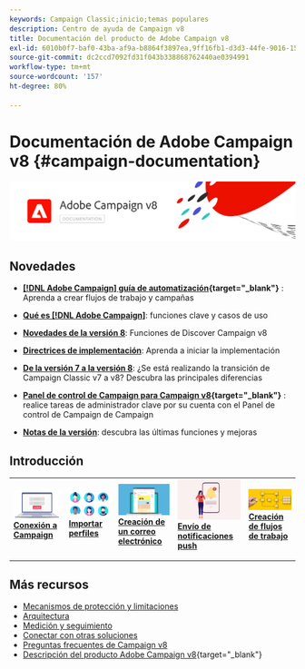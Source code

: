 ```yaml
---
keywords: Campaign Classic;inicio;temas populares
description: Centro de ayuda de Campaign v8
title: Documentación del producto de Adobe Campaign v8
exl-id: 6010b0f7-baf0-43ba-af9a-b8864f3897ea,9ff16fb1-d3d3-44fe-9016-15abffdbc74e
source-git-commit: dc2ccd7092fd31f043b338868762440ae0394991
workflow-type: tm+mt
source-wordcount: '157'
ht-degree: 80%

---
```


# Documentación de Adobe Campaign v8 {#campaign-documentation}

![](assets/banner-documentationv8.png)

## Novedades

* **[[!DNL Adobe Campaign] guía de automatización](https://experienceleague.adobe.com/docs/campaign/automation/home.html?lang=es){target="_blank"}** : Aprenda a crear flujos de trabajo y campañas

* **[Qué es [!DNL Adobe Campaign]](start/get-started.md)**: funciones clave y casos de uso

* **[Novedades de la versión 8](start/whats-new.md)**: Funciones de Discover Campaign v8

* **[Directrices de implementación](start/implement.md)**: Aprenda a iniciar la implementación

* **[De la versión 7 a la versión 8](start/v7-to-v8.md)**: ¿Se está realizando la transición de Campaign Classic v7 a v8? Descubra las principales diferencias

* **[Panel de control de Campaign para Campaign v8](https://experienceleague.adobe.com/docs/control-panel/using/discover-control-panel/key-features.html?lang=es){target="_blank"}** : realice tareas de administrador clave por su cuenta con el Panel de control de Campaign de Campaign

* **[Notas de la versión](start/release-notes.md)**: descubra las últimas funciones y mejoras


## Introducción


<table style="table-layout:fixed"><tr style="border: 0;">
<td>
<a href="start/connect.md">
<img alt="Conexión a Campaign v8" src="start/assets/do-not-localize/login.jpeg">
</a>
<div><a href="start/connect.md"><strong>Conexión a Campaign</strong>
</div>
<p>
</td>
<td>
<a href="start/import.md">
<img alt="Importación perfiles" src="start/assets/do-not-localize/profiles.jpeg">
</a>
<div>
<a href="start/import.md"><strong>Importar perfiles</strong></a>
</div>
<p>
</td>
<td>
<a href="start/create-message.md">
<img alt="Creación de un correo electrónico" src="start/assets/do-not-localize/email-design.jpeg">
</a>
<div>
<a href="start/create-message.md"><strong>Creación de un correo electrónico</strong></a>
</div>
<p></td>
<td>
<a href="send/push.md">
<img alt="Envío de notificaciones push" src="start/assets/do-not-localize/push-send.jpeg">
</a>
<div>
<a href="send/push.md"><strong>Envío de notificaciones push</strong></a>
</div>
<p>
</td>
<td>
<a href="../automation/workflow/about-workflows.md">
<img alt="Creación de campañas" src="start/assets/do-not-localize/workflow.jpeg">
</a>
<div>
<a href="../automation/workflow/about-workflows.md"><strong>Creación de flujos de trabajo</strong></a>
</div>
<p>
</td>
</tr></table>


## Más recursos

* [Mecanismos de protección y limitaciones](start/ac-guardrails.md)
* [Arquitectura](architecture/architecture.md)
* [Medición y seguimiento](reporting/gs-reporting.md)
* [Conectar con otras soluciones](connect/integration.md)
* [Preguntas frecuentes de Campaign v8](start/campaign-faq.md)
* [Descripción del producto Adobe Campaign v8](https://helpx.adobe.com/es/legal/product-descriptions/adobe-campaign-managed-cloud-services.html){target="_blank"}
